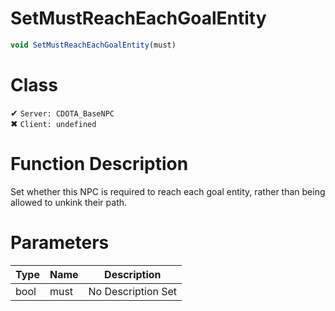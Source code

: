# SetMustReachEachGoalEntity
```js
void SetMustReachEachGoalEntity(must)
```
# Class
✔ `Server: CDOTA_BaseNPC`  
✖ `Client: undefined`  

# Function Description
Set whether this NPC is required to reach each goal entity, rather than being allowed to unkink their path.
# Parameters
Type|Name|Description
--|--|--
bool|must|No Description Set
